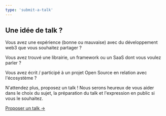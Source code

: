 ```yaml
---
type: 'submit-a-talk'
---
```


## Une idée de talk ?

Vous avez une expérience (bonne ou mauvaise) avec du développement web3 que vous souhaitez partager ?

Vous avez trouvé une librairie, un framework ou un SaaS dont vous voulez parler ?

Vous avez écrit / participé à un projet Open Source en relation avec l'écosystème ?

N'attendez plus, proposez un talk ! Nous serons heureux de vous aider dans le choix du sujet, la préparation du talk et l'expression en public si vous le souhaitez.

<div class="call-to-action">
  <a type="neutral" href="https://docs.google.com/forms/d/e/1FAIpQLSdCTzRg2X_RhGvDbXIPXtGPmmxP2TOPL7dk2Ujke_jZ2cqj1Q/viewform" class="Buttonstyle__StyledButton-ltfqg3-0 buJYZG">Proposer un talk →
  </a>
</div>
